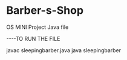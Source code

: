 # Barber-s-Shop
OS MINI Project
Java file

----TO RUN THE FILE

javac sleepingbarber.java
java sleepingbarber
